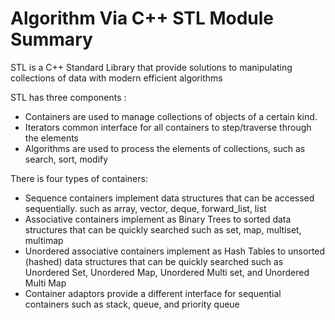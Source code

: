 # Algorithm Via C++ STL Module Summary

STL is a C++ Standard Library that provide solutions to manipulating collections of data with modern efficient algorithms

STL has three components :
<ul>
<li> Containers are used to manage collections of objects of a certain kind.</li>
<li> Iterators common interface for all containers to step/traverse through the elements</li>
<li> Algorithms are used to process the elements of collections, such as search, sort, modify </li>
</ul>

There is four types of containers:
<ul>
<li>Sequence containers implement data structures that can be accessed sequentially. such as array, vector, deque, forward_list, list</li>
<li>Associative containers implement as Binary Trees to sorted data structures that can be quickly searched such as set, map, multiset, multimap</li>
<li>Unordered associative containers implement as Hash Tables to unsorted (hashed) data structures that can be quickly searched such as Unordered Set, Unordered Map, Unordered Multi set, and Unordered Multi Map</li>
<li>Container adaptors provide a different interface for sequential containers such as stack, queue, and priority queue</li>
</ul>
